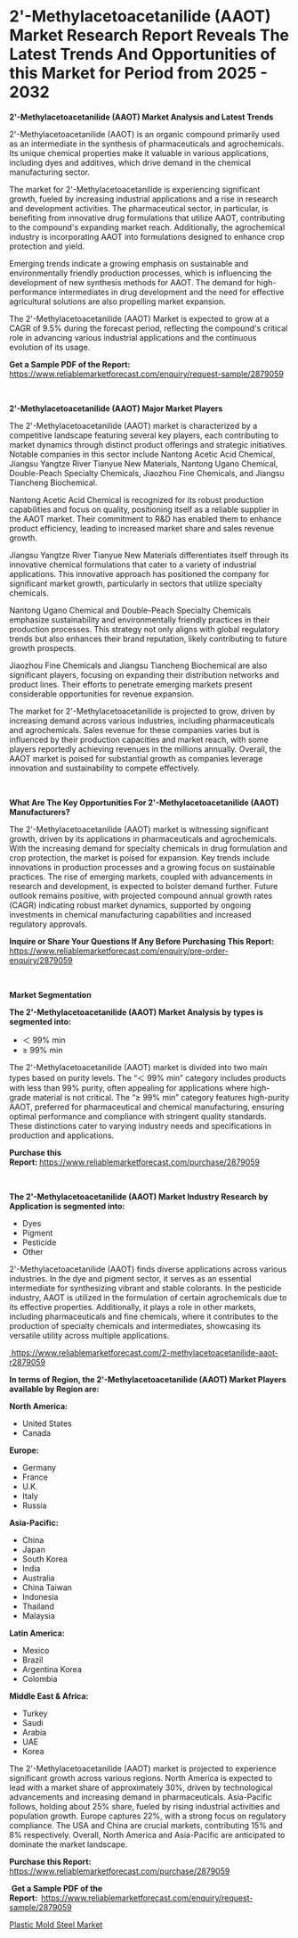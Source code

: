 <p><h1>2'-Methylacetoacetanilide (AAOT) Market Research Report Reveals The Latest Trends And Opportunities of this Market for Period from 2025 - 2032</h1></p><p><strong>2'-Methylacetoacetanilide (AAOT) Market Analysis and Latest Trends</strong></p>
<p><p>2'-Methylacetoacetanilide (AAOT) is an organic compound primarily used as an intermediate in the synthesis of pharmaceuticals and agrochemicals. Its unique chemical properties make it valuable in various applications, including dyes and additives, which drive demand in the chemical manufacturing sector.</p><p>The market for 2'-Methylacetoacetanilide is experiencing significant growth, fueled by increasing industrial applications and a rise in research and development activities. The pharmaceutical sector, in particular, is benefiting from innovative drug formulations that utilize AAOT, contributing to the compound's expanding market reach. Additionally, the agrochemical industry is incorporating AAOT into formulations designed to enhance crop protection and yield.</p><p>Emerging trends indicate a growing emphasis on sustainable and environmentally friendly production processes, which is influencing the development of new synthesis methods for AAOT. The demand for high-performance intermediates in drug development and the need for effective agricultural solutions are also propelling market expansion.</p><p>The 2'-Methylacetoacetanilide (AAOT) Market is expected to grow at a CAGR of 9.5% during the forecast period, reflecting the compound's critical role in advancing various industrial applications and the continuous evolution of its usage.</p></p>
<p><strong>Get a Sample PDF of the Report:&nbsp;</strong> <a href="https://www.reliablemarketforecast.com/enquiry/request-sample/2879059?utm_campaign=3324&utm_medium=2&utm_source=Github&utm_content=ia&utm_term=12032025&utm_id=2-methylacetoacetanilide-aaot">https://www.reliablemarketforecast.com/enquiry/request-sample/2879059</a></p>
<p>&nbsp;</p>
<p><strong>2'-Methylacetoacetanilide (AAOT) Major Market Players</strong></p>
<p><p>The 2'-Methylacetoacetanilide (AAOT) market is characterized by a competitive landscape featuring several key players, each contributing to market dynamics through distinct product offerings and strategic initiatives. Notable companies in this sector include Nantong Acetic Acid Chemical, Jiangsu Yangtze River Tianyue New Materials, Nantong Ugano Chemical, Double-Peach Specialty Chemicals, Jiaozhou Fine Chemicals, and Jiangsu Tiancheng Biochemical. </p><p>Nantong Acetic Acid Chemical is recognized for its robust production capabilities and focus on quality, positioning itself as a reliable supplier in the AAOT market. Their commitment to R&D has enabled them to enhance product efficiency, leading to increased market share and sales revenue growth.</p><p>Jiangsu Yangtze River Tianyue New Materials differentiates itself through its innovative chemical formulations that cater to a variety of industrial applications. This innovative approach has positioned the company for significant market growth, particularly in sectors that utilize specialty chemicals.</p><p>Nantong Ugano Chemical and Double-Peach Specialty Chemicals emphasize sustainability and environmentally friendly practices in their production processes. This strategy not only aligns with global regulatory trends but also enhances their brand reputation, likely contributing to future growth prospects.</p><p>Jiaozhou Fine Chemicals and Jiangsu Tiancheng Biochemical are also significant players, focusing on expanding their distribution networks and product lines. Their efforts to penetrate emerging markets present considerable opportunities for revenue expansion.</p><p>The market for 2'-Methylacetoacetanilide is projected to grow, driven by increasing demand across various industries, including pharmaceuticals and agrochemicals. Sales revenue for these companies varies but is influenced by their production capacities and market reach, with some players reportedly achieving revenues in the millions annually. Overall, the AAOT market is poised for substantial growth as companies leverage innovation and sustainability to compete effectively.</p></p>
<p>&nbsp;</p>
<p><strong>What Are The Key Opportunities For 2'-Methylacetoacetanilide (AAOT) Manufacturers?</strong></p>
<p><p>The 2'-Methylacetoacetanilide (AAOT) market is witnessing significant growth, driven by its applications in pharmaceuticals and agrochemicals. With the increasing demand for specialty chemicals in drug formulation and crop protection, the market is poised for expansion. Key trends include innovations in production processes and a growing focus on sustainable practices. The rise of emerging markets, coupled with advancements in research and development, is expected to bolster demand further. Future outlook remains positive, with projected compound annual growth rates (CAGR) indicating robust market dynamics, supported by ongoing investments in chemical manufacturing capabilities and increased regulatory approvals.</p></p>
<p><strong>Inquire or Share Your Questions If Any Before Purchasing This Report:</strong> <a href="https://www.reliablemarketforecast.com/enquiry/pre-order-enquiry/2879059?utm_campaign=3324&utm_medium=2&utm_source=Github&utm_content=ia&utm_term=12032025&utm_id=2-methylacetoacetanilide-aaot">https://www.reliablemarketforecast.com/enquiry/pre-order-enquiry/2879059</a></p>
<p>&nbsp;</p>
<p><strong>Market Segmentation</strong></p>
<p><strong>The 2'-Methylacetoacetanilide (AAOT) Market Analysis by types is segmented into:</strong></p>
<p><ul><li>＜ 99% min</li><li>≥ 99% min</li></ul></p>
<p><p>The 2'-Methylacetoacetanilide (AAOT) market is divided into two main types based on purity levels. The “＜ 99% min” category includes products with less than 99% purity, often appealing for applications where high-grade material is not critical. The “≥ 99% min” category features high-purity AAOT, preferred for pharmaceutical and chemical manufacturing, ensuring optimal performance and compliance with stringent quality standards. These distinctions cater to varying industry needs and specifications in production and applications.</p></p>
<p><strong>Purchase this Report:&nbsp;</strong><a href="https://www.reliablemarketforecast.com/purchase/2879059?utm_campaign=3324&utm_medium=2&utm_source=Github&utm_content=ia&utm_term=12032025&utm_id=2-methylacetoacetanilide-aaot">https://www.reliablemarketforecast.com/purchase/2879059</a></p>
<p>&nbsp;</p>
<p><strong>The 2'-Methylacetoacetanilide (AAOT) Market Industry Research by Application is segmented into:</strong></p>
<p><ul><li>Dyes</li><li>Pigment</li><li>Pesticide</li><li>Other</li></ul></p>
<p><p>2'-Methylacetoacetanilide (AAOT) finds diverse applications across various industries. In the dye and pigment sector, it serves as an essential intermediate for synthesizing vibrant and stable colorants. In the pesticide industry, AAOT is utilized in the formulation of certain agrochemicals due to its effective properties. Additionally, it plays a role in other markets, including pharmaceuticals and fine chemicals, where it contributes to the production of specialty chemicals and intermediates, showcasing its versatile utility across multiple applications.</p></p>
<p><a href="https://www.reliablemarketforecast.com/2-methylacetoacetanilide-aaot-r2879059?utm_campaign=3324&utm_medium=2&utm_source=Github&utm_content=ia&utm_term=12032025&utm_id=2-methylacetoacetanilide-aaot">&nbsp;https://www.reliablemarketforecast.com/2-methylacetoacetanilide-aaot-r2879059</a></p>
<p><strong>In terms of Region, the 2'-Methylacetoacetanilide (AAOT) Market Players available by Region are:</strong></p>
<p>
    <p> <strong> North America: </strong>
        <ul>
            <li>United States</li>
            <li>Canada</li>
        </ul>
        </p> 
    <p> <strong> Europe: </strong>
        <ul>
            <li>Germany</li>
            <li>France</li>
            <li>U.K.</li>
            <li>Italy</li>
            <li>Russia</li>
        </ul>
        </p> 
    <p> <strong> Asia-Pacific: </strong>
        <ul>
            <li>China</li>
            <li>Japan</li>
            <li>South Korea</li>
            <li>India</li>
            <li>Australia</li>
            <li>China Taiwan</li>
            <li>Indonesia</li>
            <li>Thailand</li>
            <li>Malaysia</li>
        </ul>
        </p> 
    <p> <strong> Latin America: </strong>
        <ul>
            <li>Mexico</li>
            <li>Brazil</li>
            <li>Argentina Korea</li>
            <li>Colombia</li>
        </ul>
        </p> 
    <p> <strong> Middle East & Africa: </strong>
        <ul>
            <li>Turkey</li>
            <li>Saudi</li>
            <li>Arabia</li>
            <li>UAE</li>
            <li>Korea</li>
        </ul>
    </p>
    </p>
<p><p>The 2'-Methylacetoacetanilide (AAOT) market is projected to experience significant growth across various regions. North America is expected to lead with a market share of approximately 30%, driven by technological advancements and increasing demand in pharmaceuticals. Asia-Pacific follows, holding about 25% share, fueled by rising industrial activities and population growth. Europe captures 22%, with a strong focus on regulatory compliance. The USA and China are crucial markets, contributing 15% and 8% respectively. Overall, North America and Asia-Pacific are anticipated to dominate the market landscape.</p></p>
<p><strong>Purchase this Report: </strong><a href="https://www.reliablemarketforecast.com/purchase/2879059?utm_campaign=3324&utm_medium=2&utm_source=Github&utm_content=ia&utm_term=12032025&utm_id=2-methylacetoacetanilide-aaot">https://www.reliablemarketforecast.com/purchase/2879059</a></p>
<p>&nbsp;<strong>Get a Sample PDF of the Report:&nbsp;&nbsp;</strong><a href="https://www.reliablemarketforecast.com/enquiry/request-sample/2879059?utm_campaign=3324&utm_medium=2&utm_source=Github&utm_content=ia&utm_term=12032025&utm_id=2-methylacetoacetanilide-aaot">https://www.reliablemarketforecast.com/enquiry/request-sample/2879059</a></p>
<p><strong></strong></p>
<p><p><a href="https://github.com/vassihucz/Market-Research-Report-List-1/blob/main/plastic-mold-steel-market.md?utm_campaign=3324&utm_medium=2&utm_source=Github&utm_content=ia&utm_term=12032025&utm_id=2-methylacetoacetanilide-aaot">Plastic Mold Steel Market</a></p></p>